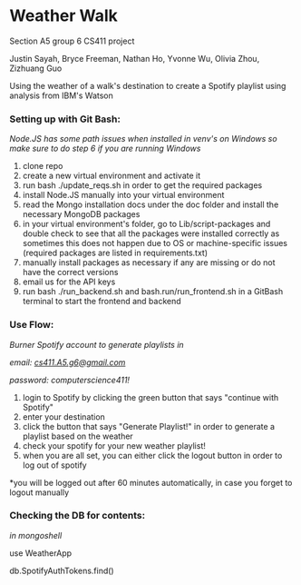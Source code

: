 # Weather Walk
Section A5 group 6 CS411 project

Justin Sayah, Bryce Freeman, Nathan Ho, Yvonne Wu, Olivia Zhou, Zizhuang Guo

Using the weather of a walk's destination to create a Spotify playlist using analysis from IBM's Watson

### Setting up with Git Bash:

*Node.JS has some path issues when installed in venv's on Windows so make sure to do step 6 if you are running Windows*

1) clone repo
2) create a new virtual environment and activate it
3) run bash ./update_reqs.sh in order to get the required packages
4) install Node.JS manually into your virtual environment
5) read the Mongo installation docs under the doc folder and install the necessary MongoDB packages
6) in your virtual environment's folder, go to Lib/script-packages and double check to see that all the packages were installed correctly as sometimes this does not happen due to OS or machine-specific issues (required packages are listed in requirements.txt)
7) manually install packages as necessary if any are missing or do not have the correct versions
8) email us for the API keys
9) run bash ./run_backend.sh and bash.run/run_frontend.sh in a GitBash terminal to start the frontend and backend

### Use Flow:

*Burner Spotify account to generate playlists in*

*email: cs411.A5.g6@gmail.com*

*password: computerscience411!*

1) login to Spotify by clicking the green button that says "continue with Spotify"
2) enter your destination
3) click the button that says "Generate Playlist!" in order to generate a playlist based on the weather
4) check your spotify for your new weather playlist!
5) when you are all set, you can either click the logout button in order to log out of spotify

*you will be logged out after 60 minutes automatically, in case you forget to logout manually

### Checking the DB for contents:
*in mongoshell*

use WeatherApp

db.SpotifyAuthTokens.find()
